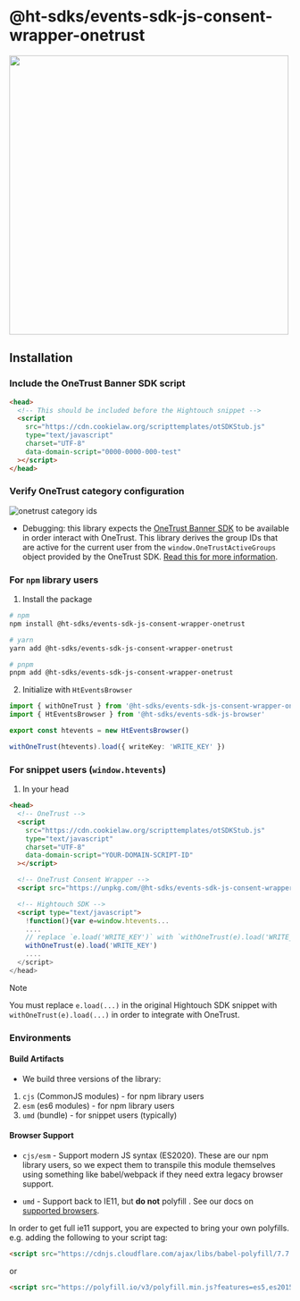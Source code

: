 # @ht-sdks/events-sdk-js-consent-wrapper-onetrust

<img src="img/onetrust-popup.jpg" width="500" />

## Installation

### Include the OneTrust Banner SDK script

```html
<head>
  <!-- This should be included before the Hightouch snippet -->
  <script
    src="https://cdn.cookielaw.org/scripttemplates/otSDKStub.js"
    type="text/javascript"
    charset="UTF-8"
    data-domain-script="0000-0000-000-test"
  ></script>
</head>
```

### Verify OneTrust category configuration

![onetrust category ids](img/onetrust-cat-id.jpg)

- Debugging: this library expects the [OneTrust Banner SDK](https://my.onetrust.com/s/article/UUID-d8291f61-aa31-813a-ef16-3f6dec73d643?language=en_US) to be available in order interact with OneTrust. This library derives the group IDs that are active for the current user from the `window.OneTrustActiveGroups` object provided by the OneTrust SDK. [Read this for more information](https://my.onetrust.com/s/article/UUID-66bcaaf1-c7ca-5f32-6760-c75a1337c226?language=en_US).

### For `npm` library users

1. Install the package

```sh
# npm
npm install @ht-sdks/events-sdk-js-consent-wrapper-onetrust

# yarn
yarn add @ht-sdks/events-sdk-js-consent-wrapper-onetrust

# pnpm
pnpm add @ht-sdks/events-sdk-js-consent-wrapper-onetrust
```

2. Initialize with `HtEventsBrowser`

```ts
import { withOneTrust } from '@ht-sdks/events-sdk-js-consent-wrapper-onetrust'
import { HtEventsBrowser } from '@ht-sdks/events-sdk-js-browser'

export const htevents = new HtEventsBrowser()

withOneTrust(htevents).load({ writeKey: 'WRITE_KEY' })

```

### For snippet users (`window.htevents`)

1. In your head

```html
<head>
  <!-- OneTrust -->
  <script
    src="https://cdn.cookielaw.org/scripttemplates/otSDKStub.js"
    type="text/javascript"
    charset="UTF-8"
    data-domain-script="YOUR-DOMAIN-SCRIPT-ID"
  ></script>

  <!-- OneTrust Consent Wrapper -->
  <script src="https://unpkg.com/@ht-sdks/events-sdk-js-consent-wrapper-onetrust@latest/dist/umd/htevents-onetrust.umd.js"></script>

  <!-- Hightouch SDK -->
  <script type="text/javascript">
    !function(){var e=window.htevents...
    ....
    // replace `e.load('WRITE_KEY')` with `withOneTrust(e).load('WRITE_KEY')`
    withOneTrust(e).load('WRITE_KEY')
    ....
  </script>
</head>
```

> [!NOTE]
> You must replace `e.load(...)` in the original Hightouch SDK snippet with `withOneTrust(e).load(...)` in order to integrate with OneTrust.

### Environments

#### Build Artifacts

- We build three versions of the library:

1. `cjs` (CommonJS modules) - for npm library users
2. `esm` (es6 modules) - for npm library users
3. `umd` (bundle) - for snippet users (typically)

#### Browser Support

- `cjs/esm` - Support modern JS syntax (ES2020). These are our npm library users, so we expect them to transpile this module themselves using something like babel/webpack if they need extra legacy browser support.

- `umd` - Support back to IE11, but **do not** polyfill . See our docs on [supported browsers](https://hightouch.com/docs/connections/sources/catalog/libraries/website/javascript/supported-browsers).

In order to get full ie11 support, you are expected to bring your own polyfills. e.g. adding the following to your script tag:

```html
<script src="https://cdnjs.cloudflare.com/ajax/libs/babel-polyfill/7.7.0/polyfill.min.js"></script>
```

or

```html
<script src="https://polyfill.io/v3/polyfill.min.js?features=es5,es2015,es2016,es2017,es2018,es2019,es2020&flags=gated"></script>
```
